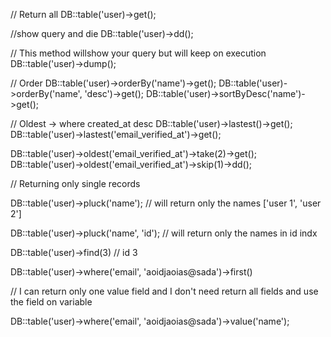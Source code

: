 // Return all
DB::table('user)->get();

//show query and die
DB::table('user)->dd();

// This method willshow your query but will keep on execution
DB::table('user)->dump();

// Order
DB::table('user)->orderBy('name')->get();
DB::table('user)->orderBy('name', 'desc')->get();
DB::table('user)->sortByDesc('name')->get();


// Oldest -> where created_at desc
DB::table('user)->lastest()->get();
DB::table('user)->lastest('email_verified_at')->get();


DB::table('user)->oldest('email_verified_at')->take(2)->get();
DB::table('user)->oldest('email_verified_at')->skip(1)->dd();


// Returning only single records

DB::table('user)->pluck('name'); // will return only the names
['user 1', 'user 2']

DB::table('user)->pluck('name', 'id'); // will return only the names in id indx

DB::table('user)->find(3) // id 3

DB::table('user)->where('email', 'aoidjaoias@sada')->first()

// I can return only one value field and I don't need return all fields and use the field on variable

DB::table('user)->where('email', 'aoidjaoias@sada')->value('name');
